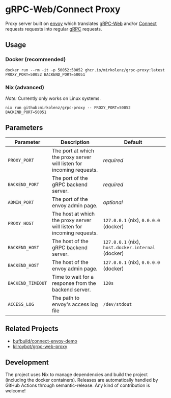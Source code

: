# gRPC-Web/Connect Proxy

Proxy server built on [envoy](https://github.com/envoyproxy/envoy) which translates [gRPC-Web](https://github.com/grpc/grpc-web) and/or [Connect](https://connect.build) requests requests into regular [gRPC](https://github.com/grpc/grpc) requests.

## Usage

### Docker (recommended)

```shell
docker run --rm -it -p 50052:50052 ghcr.io/mirkolenz/grpc-proxy:latest PROXY_PORT=50052 BACKEND_PORT=50051
```

### Nix (advanced)

_Note:_ Currently only works on Linux systems.

```shell
nix run github:mirkolenz/grpc-proxy -- PROXY_PORT=50052 BACKEND_PORT=50051
```

## Parameters

| Parameter         | Description                                                           | Default                                            |
| ----------------- | --------------------------------------------------------------------- | -------------------------------------------------- |
| `PROXY_PORT`      | The port at which the proxy server will listen for incoming requests. | _required_                                         |
| `BACKEND_PORT`    | The port of the gRPC backend server.                                  | _required_                                         |
| `ADMIN_PORT`      | The port of the envoy admin page.                                     | _optional_                                         |
| `PROXY_HOST`      | The host at which the proxy server will listen for incoming requests. | `127.0.0.1` (nix), `0.0.0.0` (docker)              |
| `BACKEND_HOST`    | The host of the gRPC backend server.                                  | `127.0.0.1` (nix), `host.docker.internal` (docker) |
| `BACKEND_HOST`    | The host of the envoy admin page.                                     | `127.0.0.1` (nix), `0.0.0.0` (docker)              |
| `BACKEND_TIMEOUT` | Time to wait for a response from the backend server.                  | `120s`                                             |
| `ACCESS_LOG`      | The path to envoy's access log file                                   | `/dev/stdout`                                      |

## Related Projects

- [bufbuild/connect-envoy-demo](https://github.com/bufbuild/connect-envoy-demo)
- [kilroybot/grpc-web-proxy](https://github.com/kilroybot/grpc-web-proxy)

## Development

The project uses Nix to manage dependencies and build the project (including the docker containers).
Releases are automatically handled by GitHub Actions through semantic-release.
Any kind of contribution is welcome!

